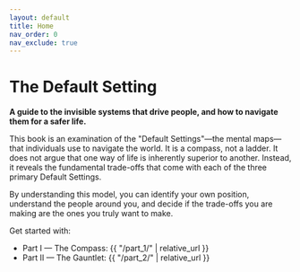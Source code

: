 ```yaml
---
layout: default
title: Home
nav_order: 0
nav_exclude: true
---
```


# The Default Setting

**A guide to the invisible systems that drive people, and how to navigate them for a safer life.**

This book is an examination of the "Default Settings"—the mental maps—that individuals use to navigate the world. It is a compass, not a ladder. It does not argue that one way of life is inherently superior to another. Instead, it reveals the fundamental trade-offs that come with each of the three primary Default Settings.

By understanding this model, you can identify your own position, understand the people around you, and decide if the trade-offs you are making are the ones you truly want to make.

Get started with:

- Part I — The Compass: {{ "/part_1/" | relative_url }}
- Part II — The Gauntlet: {{ "/part_2/" | relative_url }}
